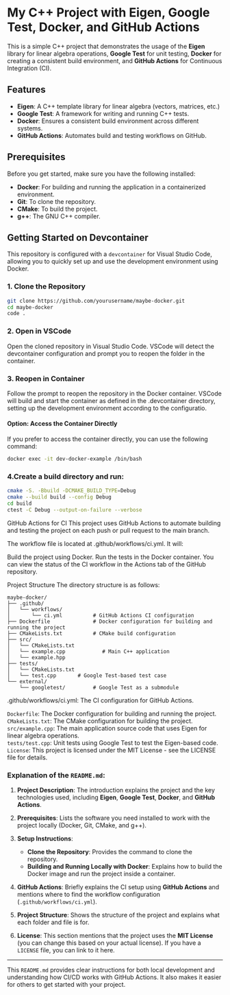 # My C++ Project with Eigen, Google Test, Docker, and GitHub Actions

This is a simple C++ project that demonstrates the usage of the **Eigen** library for linear algebra operations, **Google Test** for unit testing, **Docker** for creating a consistent build environment, and **GitHub Actions** for Continuous Integration (CI). 

## Features

- **Eigen**: A C++ template library for linear algebra (vectors, matrices, etc.)
- **Google Test**: A framework for writing and running C++ tests.
- **Docker**: Ensures a consistent build environment across different systems.
- **GitHub Actions**: Automates build and testing workflows on GitHub.

## Prerequisites

Before you get started, make sure you have the following installed:

- **Docker**: For building and running the application in a containerized environment.
- **Git**: To clone the repository.
- **CMake**: To build the project.
- **g++**: The GNU C++ compiler.

## Getting Started on Devcontainer
This repository is configured with a `devcontainer` for Visual Studio Code, allowing you to quickly set up and use the development environment using Docker.

### 1. Clone the Repository
```bash
git clone https://github.com/yourusername/maybe-docker.git
cd maybe-docker
code .
```
### 2. Open in VSCode

Open the cloned repository in Visual Studio Code. VSCode will detect the devcontainer configuration and prompt you to reopen the folder in the container.

### 3. Reopen in Container

Follow the prompt to reopen the repository in the Docker container. VSCode will build and start the container as defined in the .devcontainer directory, setting up the development environment according to the configuratio.

#### Option: Access the Container Directly
If you prefer to access the container directly, you can use the following command:

```bash
docker exec -it dev-docker-example /bin/bash
```

### 4.Create a build directory and run:
```bash
cmake -S. -Bbuild -DCMAKE_BUILD_TYPE=Debug
cmake --build build --config Debug
cd build
ctest -C Debug --output-on-failure --verbose
```

GitHub Actions for CI
This project uses GitHub Actions to automate building and testing the project on each push or pull request to the main branch.

The workflow file is located at .github/workflows/ci.yml. It will:

Build the project using Docker.
Run the tests in the Docker container.
You can view the status of the CI workflow in the Actions tab of the GitHub repository.

Project Structure
The directory structure is as follows:

```
maybe-docker/
├── .github/
│   └── workflows/
│       └── ci.yml          # GitHub Actions CI configuration
├── Dockerfile              # Docker configuration for building and running the project
├── CMakeLists.txt          # CMake build configuration
├── src/
│   └── CMakeLists.txt 
│   └── example.cpp            # Main C++ application
│   └── example.hpp
├── tests/
│   └── CMakeLists.txt 
│   └── test.cpp       # Google Test-based test case
└── external/
    └── googletest/         # Google Test as a submodule
```
.github/workflows/ci.yml: The CI configuration for GitHub Actions.

`Dockerfile`: The Docker configuration for building and running the project. \
`CMakeLists.txt`: The CMake configuration for building the project. \
`src/example.cpp`: The main application source code that uses Eigen for linear algebra operations. \
`tests/test.cpp`: Unit tests using Google Test to test the Eigen-based code. \
`License`: 
This project is licensed under the MIT License - see the LICENSE file for details.


### Explanation of the `README.md`:

1. **Project Description**: The introduction explains the project and the key technologies used, including **Eigen**, **Google Test**, **Docker**, and **GitHub Actions**.

2. **Prerequisites**: Lists the software you need installed to work with the project locally (Docker, Git, CMake, and g++).

3. **Setup Instructions**:
   - **Clone the Repository**: Provides the command to clone the repository.
   - **Building and Running Locally with Docker**: Explains how to build the Docker image and run the project inside a container.

4. **GitHub Actions**: Briefly explains the CI setup using **GitHub Actions** and mentions where to find the workflow configuration (`.github/workflows/ci.yml`).

5. **Project Structure**: Shows the structure of the project and explains what each folder and file is for.

6. **License**: This section mentions that the project uses the **MIT License** (you can change this based on your actual license). If you have a `LICENSE` file, you can link to it here.

---

This `README.md` provides clear instructions for both local development and understanding how CI/CD works with GitHub Actions. It also makes it easier for others to get started with your project.


